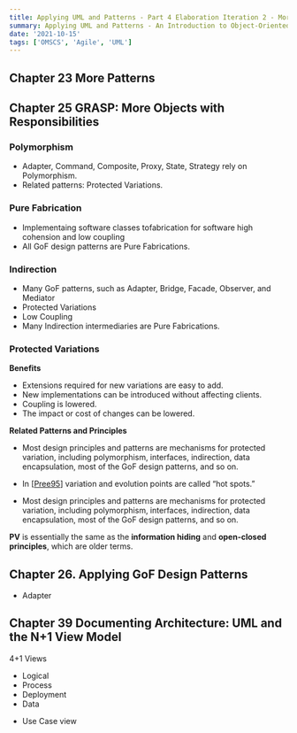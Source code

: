 ```yaml
---
title: Applying UML and Patterns - Part 4 Elaboration Iteration 2 - More patterns
summary: Applying UML and Patterns - An Introduction to Object-Oriented Analysis and Design and Iterative Development, Third Edition
date: '2021-10-15'
tags: ['OMSCS', 'Agile', 'UML']
---
```


## Chapter 23 More Patterns

## Chapter 25 GRASP: More Objects with Responsibilities

### Polymorphism

* Adapter, Command, Composite, Proxy, State, Strategy rely on Polymorphism.
* Related patterns: Protected Variations.

### Pure Fabrication

* Implementaing software classes tofabrication for software high cohension and low coupling
* All GoF design patterns are Pure Fabrications.

### Indirection

* Many GoF patterns, such as Adapter, Bridge, Facade, Observer, and Mediator
* Protected Variations
* Low Coupling
* Many Indirection intermediaries are Pure Fabrications.

### Protected Variations

**Benefits**

- Extensions required for new variations are easy to add.
- New implementations can be introduced without affecting clients.
- Coupling is lowered.
- The impact or cost of changes can be lowered.

**Related Patterns and Principles**

- Most design principles and patterns are mechanisms for protected variation, including polymorphism, interfaces, indirection, data encapsulation, most of the GoF design patterns, and so on.
- In [[Pree95](https://learning.oreilly.com/library/view/applying-uml-and/0131489062/bi01.html#biblio01entry104)] variation and evolution points are called “hot spots.”

- Most design principles and patterns are mechanisms for protected variation, including polymorphism, interfaces, indirection, data encapsulation, most of the GoF design patterns, and so on.

**PV** is essentially the same as the **information hiding** and **open-closed principles**, which are older terms. 

## Chapter 26. Applying GoF Design Patterns

* Adapter

## Chapter 39 Documenting Architecture: UML and the N+1 View Model

4+1 Views
- Logical
- Process
- Deployment
- Data

+ Use Case view

